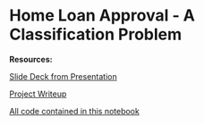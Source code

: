 # Home Loan Approval - A Classification Problem

**Resources:**

[Slide Deck from Presentation](https://github.com/mattrimol/Home_Loan_Approval/blob/main/slides.pdf)

[Project Writeup](https://github.com/mattrimol/Home_Loan_Approval/blob/main/writeup.pdf)

[All code contained in this notebook](https://github.com/mattrimol/Home_Loan_Approval/blob/main/ca_housing.ipynb)

